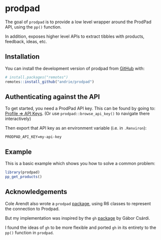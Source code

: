 
<!-- README.md is generated from README.Rmd. Please edit that file -->

# prodpad

<!-- badges: start -->
<!-- badges: end -->

The goal of `prodpad` is to provide a low level wrapper around the
ProdPad API, using the `pp()` function.

In addition, exposes higher level APIs to extract tibbles with products,
feedback, ideas, etc.

## Installation

You can install the development version of prodpad from
[GitHub](https://github.com/) with:

``` r
# install.packages("remotes")
remotes::install_github("andrie/prodpad")
```

## Authenticating against the API

To get started, you need a ProdPad API key. This can be found by going
to: [Profile =\> API Keys](https://app.prodpad.com/me/apikeys). (Or use
`prodpad::browse_api_key()` to navigate there interactively)

Then export that API key as an environment variable (i.e. in
`.Renviron`):

    PRODPAD_API_KEY=my-api-key

## Example

This is a basic example which shows you how to solve a common problem:

``` r
library(prodpad)
pp_get_products()
```

## Acknowledgements

Cole Arendt also wrote a `prodpad`
[package](https://github.com/colearendt/prodpad), using R6 classes to
represent the connection to Prodpad.

But my implementation was inspired by the `gh`
[package](https://github.com/r-lib/gh) by Gábor Csárdi.

I found the ideas of `gh` to be more flexible and ported `gh` in its
entirety to the `pp()` function in `prodpad`.
